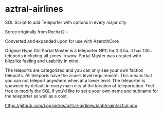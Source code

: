 # aztral-airlines
SQL Script to add Teleporter with options in every major city

Sorce originally from Rochet2 - 

Converted and expanded upon for use with AzerothCore

Original Hype Girl
Portal Master is a teleporter NPC for 3.3.5a.
It has 130+ teleports including all zones in wow.
Portal Master was created with blizzlike feeling and usability in mind.

The teleports are categorized and you can only see your own faction teleports.
All teleports have the zone’s level requirement. This means that you can not teleport anywhere when at a lower level.
The teleporter is spawned by default in every main city at the location of teleportation.
Feel free to modify the SQL if you'd like to set a your own name and subname for the teleporter as well as a cost.

https://github.com/Logandros/aztral-airlines/blob/main/aztral.png